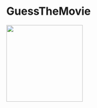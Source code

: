 # GuessTheMovie

<img src = "https://github.com/siraajul/iOSLogIn_SignUp/blob/main/screenshot.png" width ="200" />
